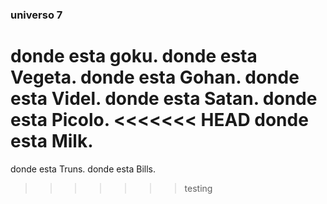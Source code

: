 ### universo 7
 donde esta goku.
 donde esta Vegeta.
 donde esta Gohan.
 donde esta Videl.
donde esta Satan.
 donde esta Picolo.
<<<<<<< HEAD
donde esta Milk.
=======
 donde esta Truns.
 donde esta Bills.
>>>>>>> testing
